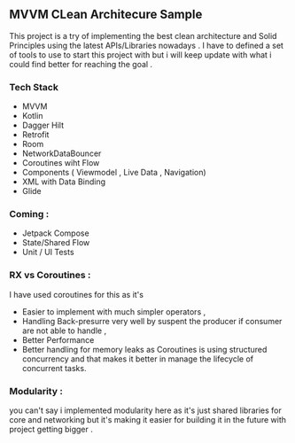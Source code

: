 ## MVVM CLean Architecure Sample 
This project is a try of implementing the best clean architecture and Solid Principles using the latest APIs/Libraries nowadays . 
I have to defined a set of tools to use to start this project with but i will keep update with what i could find better for reaching the goal . 

### Tech Stack 
- MVVM
- Kotlin
- Dagger Hilt 
- Retrofit 
- Room 
- NetworkDataBouncer 
- Coroutines wiht Flow 
- Components ( Viewmodel , Live Data , Navigation)  
- XML with Data Binding 
- Glide 

### Coming : 
- Jetpack Compose 
- State/Shared Flow 
- Unit / UI Tests


### RX vs Coroutines : 
I have used coroutines for this as it's 
- Easier to implement with much simpler operators , 
- Handling Back-presurre very well by suspent the producer if consumer are not able to handle , 
- Better Performance 
- Better handling for memory leaks as Coroutines is using structured concurrency and that makes it better in manage the lifecycle of concurrent tasks.

### Modularity : 
you can't say i implemented modularity here as it's just shared libraries for core and networking but it's making it easier for building it in the future with project getting bigger . 



